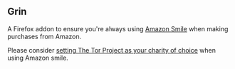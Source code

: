 Grin
----

A Firefox addon to ensure you're always using [Amazon Smile](https://org.amazon.com/) when making purchases from Amazon.

Please consider [setting The Tor Project as your charity of choice](http://smile.amazon.com/gp/charity/change.html#q=tor+project&page=1&ref=smi_se_cycsc_srch_cycsr&orig=) when using Amazon smile.
